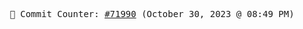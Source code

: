 <p align="center">
    <samp>
        📮 Commit Counter: <a href="https://github.com/Javascript-void0/Javascript-void0/commits/main">#71990</a> (October 30, 2023 @ 08:49 PM)
    </samp>
</p>